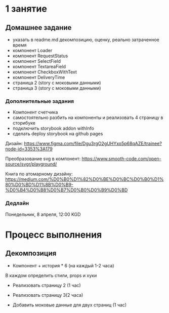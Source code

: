 # 1 занятие

## Домашнее задание

- указать в readme.md декомпозицию, оценку, реально затраченное время
- компонент Loader
- компонент RequestStatus
- компонент SelectField
- компонент TextareaField
- компонент CheckboxWithText
- компонент DeliveryTime
- страница 2 (story с моковыми данными)
- страница 3 (story с моковыми данными)

### Дополнительные задания

- Компонент счетчика
- самостоятельно разбить на компоненты и реализовать 4 страницу в сторибуке
- подключить storybook addon withInfo
- сделать deploy storybook на github pages

Дизайн:
https://www.figma.com/file/Dgu3rgO2gUHYxo5p68qAZE/trainee?node-id=3353%3A179

Преобразование svg в компонент:
https://www.smooth-code.com/open-source/svgr/playground/

Книга по атомарному дизайну:
https://medium.com/%D0%B0%D1%82%D0%BE%D0%BC%D0%B0%D1%80%D0%BD%D1%8B%D0%B9-%D0%B4%D0%B8%D0%B7%D0%B0%D0%B9%D0%BD

### Дедлайн

Понедельник, 8 апреля, 12:00 KGD

# Процесс выполнения

## Декомпозиция

- Компонент + история * 6 (на каждый 1-2 часа)

В каждом определить стили, props и хуки
- Реализовать страницу 2 (1 час)

- Реализовать страницу 3(2 часа)
- Добавить моковые данные для двух страниц (1 час)

